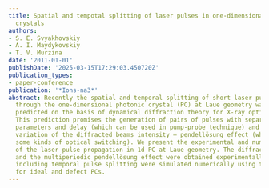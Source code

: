 ```yaml
---
title: Spatial and tempotal splitting of laser pulses in one-dimensional photonic
  crystals
authors:
- S. E. Svyakhovskiy
- A. I. Maydykovskiy
- T. V. Murzina
date: '2011-01-01'
publishDate: '2025-03-15T17:29:03.450720Z'
publication_types:
- paper-conference
publication: '*Ions-na3*'
abstract: Recently the spatial and temporal splitting of short laser pulses passing
  through the one-dimensional photonic crystal (PC) at Laue geometry was theoretically
  predicted on the basis of dynamical diffraction theory for X-ray optics Bragg diffraction.
  This prediction promises the generation of pairs of pulses with separately tunable
  parameters and delay (which can be used in pump-probe technique) and the periodic
  variation of the diffracted beams intensity – pendellösung effect (which allows
  some kinds of optical switching). We present the experimental and numerical studies
  of the laser pulse propagation in 1d PC at Laue geometry. The diffraction patterns
  and the multiperiodic pendellösung effect were obtained experimentally. All effects
  including temporal pulse splitting were simulated numerically using the FDTD method
  for ideal and defect PCs.
---
```

